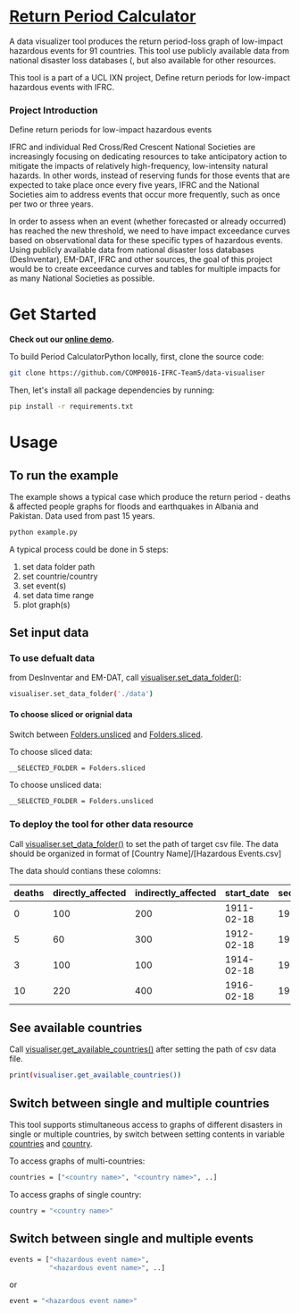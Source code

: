 # [Return Period Calculator](https://github.com/COMP0016-IFRC-Team5/data-visualiser) 

A data visualizer tool produces the return period-loss graph of low-impact hazardous events for 91 countries. This tool use publicly available data from national disaster loss databases (, but also available for other resources.  

This tool is a part of a UCL IXN project, Define return periods for low-impact hazardous events with IFRC. 

 

 ### Project Introduction 

Define return periods for low-impact hazardous events  

IFRC and individual Red Cross/Red Crescent National Societies are increasingly focusing on dedicating resources to take anticipatory action to mitigate the impacts of relatively high-frequency, low-intensity natural hazards. In other words, instead of reserving funds for those events that are expected to take place once every five years, IFRC and the National Societies aim to address events that occur more frequently, such as once per two or three years.  

In order to assess when an event (whether forecasted or already occurred) has reached the new threshold, we need to have impact exceedance curves based on observational data for these specific types of hazardous events. Using publicly available data from national disaster loss databases (DesInventar), EM-DAT, IFRC and other sources, the goal of this project would be to create exceedance curves and tables for multiple impacts for as many National Societies as possible. 

 

# Get Started 

**Check out our [online demo](https://github.com/COMP0016-IFRC-Team5/data-visualiser).** 

To build Period CalculatorPython locally, first, clone the source code:

```bash
git clone https://github.com/COMP0016-IFRC-Team5/data-visualiser
```


Then, let's install all package dependencies by running:

```bash
pip install -r requirements.txt
```

# Usage

## To run the example
The example shows a typical case which produce the return period - deaths & affected people graphs for floods and earthquakes in Albania and Pakistan. Data used from past 15 years.

```bash
python example.py
```
A typical process could be done in 5 steps:
1. set data folder path
2. set countrie/country
3. set event(s)
4. set data time range
5. plot graph(s) 

## Set input data

 ### To use defualt data
 from DesInventar and EM-DAT, call [visualiser.set_data_folder()](https://github.com/COMP0016-IFRC-Team5/data-visualiser/blob/main/example.py#L4):

 ```bash
 visualiser.set_data_folder('./data')
 ```


  #### To choose sliced or orignial data 
  Switch between [Folders.unsliced](https://github.com/COMP0016-IFRC-Team5/data-visualiser/blob/main/visualiser/_config.py#L7) and [Folders.sliced](https://github.com/COMP0016-IFRC-Team5/data-visualiser/blob/main/visualiser/_config.py#L7).

  To choose sliced data:

  ```bash
  __SELECTED_FOLDER = Folders.sliced
  ```


  To choose unsliced data:

  ```bash
  __SELECTED_FOLDER = Folders.unsliced
  ```
 ### To deploy the tool for other data resource
 Call [visualiser.set_data_folder()](https://github.com/COMP0016-IFRC-Team5/data-visualiser/blob/main/example.py#L4) to set the path of target csv file. The data should be organized in format of [Country Name]/[Hazardous Events.csv]

  The data should contians these colomns:
 
 | deaths         | directly_affected       | indirectly_affected	| start_date	 | secondary_end	 |
 |----------------|-------------------------|---------------------|-------------|----------------|
 | 0              | 100                     | 200               	 | 1911-02-18  | 1911-02-21     |
 | 5              | 60                      | 300               	 | 1912-02-18  | 1912-02-21     |
 | 3              | 100                     | 100               	 | 1914-02-18  | 1914-02-21     |
 | 10             | 220                     | 400               	 | 1916-02-18  | 1916-02-21     |



## See available countries 
Call [visualiser.get_available_countries()](https://github.com/COMP0016-IFRC-Team5/data-visualiser/blob/main/example.py#L5) after setting the path of csv data file. 

```bash
print(visualiser.get_available_countries())
```


## Switch between single and multiple countries
This tool supports stimultaneous access to graphs of different disasters in single or multiple countries, by switch between setting contents in variable [countries](https://github.com/COMP0016-IFRC-Team5/data-visualiser/blob/main/example.py#L6) and [country](https://github.com/COMP0016-IFRC-Team5/data-visualiser/blob/main/example.py#L7). 

To access graphs of multi-countries:

```bash
countries = ["<country name>", "<country name>", ..]
```


To access graphs of single country:

```bash
country = "<country name>"
```


## Switch between single and multiple events


```bash
events = ["<hazardous event name>",
          "<hazardous event name>", ..]
```

or

```bash
event = "<hazardous event name>"
```






